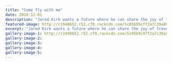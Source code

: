 ```yaml
---
title: "Come fly with me"
date: 2018-12-01
description: "Jared Kirk wants a future where he can share the joy of travel with his family through his flying..."
featured-image: http://c1940652.r52.cf0.rackcdn.com/5c05b95cff2a7c39a8000f29/Jared-Kirk-flying-1-Dec-2018.jpg
excerpt: "Jared Kirk wants a future where he can share the joy of travel with his family through his flying."
gallery-image-1: http://c1940652.r52.cf0.rackcdn.com/5c05b9c9ff2a7c39a8000f2b/Jared-Kirk-photo-of-planes-1-Dec-2018.jpg
gallery-image-2: 
gallery-image-3: 
gallery-image-4: 
gallery-image-5: 
---
```

